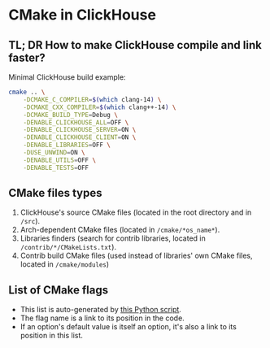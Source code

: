 # CMake in ClickHouse

## TL; DR How to make ClickHouse compile and link faster?

Minimal ClickHouse build example:

```bash
cmake .. \
    -DCMAKE_C_COMPILER=$(which clang-14) \
    -DCMAKE_CXX_COMPILER=$(which clang++-14) \
    -DCMAKE_BUILD_TYPE=Debug \
    -DENABLE_CLICKHOUSE_ALL=OFF \
    -DENABLE_CLICKHOUSE_SERVER=ON \
    -DENABLE_CLICKHOUSE_CLIENT=ON \
    -DENABLE_LIBRARIES=OFF \
    -DUSE_UNWIND=ON \
    -DENABLE_UTILS=OFF \
    -DENABLE_TESTS=OFF
```

## CMake files types

1. ClickHouse's source CMake files (located in the root directory and in `/src`).
2. Arch-dependent CMake files (located in `/cmake/*os_name*`).
3. Libraries finders (search for contrib libraries, located in `/contrib/*/CMakeLists.txt`).
3. Contrib build CMake files (used instead of libraries' own CMake files, located in `/cmake/modules`)

## List of CMake flags

* This list is auto-generated by [this Python script](https://github.com/clickhouse/clickhouse/blob/master/docs/tools/cmake_in_clickhouse_generator.py).
* The flag name is a link to its position in the code.
* If an option's default value is itself an option, it's also a link to its position in this list.
